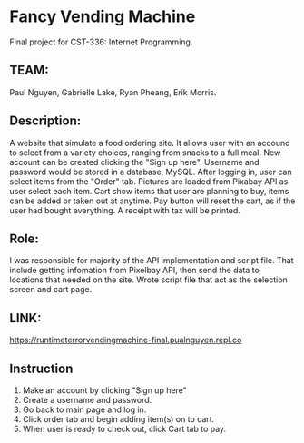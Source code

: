 # Fancy Vending Machine
Final project for CST-336: Internet Programming.


## TEAM: 
Paul Nguyen, Gabrielle Lake, Ryan Pheang, Erik Morris.


## Description:
A website that simulate a food ordering site. It allows user with an accound to select from a variety choices, ranging from snacks to a full meal.
New account can be created clicking the "Sign up here". Username and password would be stored in a database, MySQL. After logging in, user can 
select items from the "Order" tab. Pictures are loaded from Pixabay API as user select each item. Cart show items that user are planning to buy,
items can be added or taken out at anytime. Pay button will reset the cart, as if the user had bought everything. A receipt with tax will be printed.

## Role:
I was responsible for majority of the API implementation and script file. That include getting infomation from Pixelbay API, then send the data to
locations that needed on the site. Wrote script file that act as the selection screen and cart page.


## LINK:
https://runtimeterrorvendingmachine-final.pualnguyen.repl.co


## Instruction
1. Make an account by clicking "Sign up here"
2. Create a username and password.
3. Go back to main page and log in.
4. Click order tab and begin adding item(s) on to cart.
5. When user is ready to check out, click Cart tab to pay.
